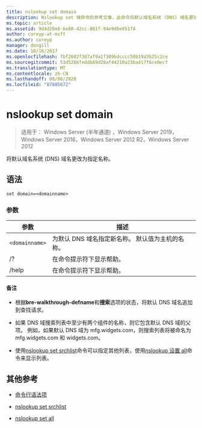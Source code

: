 ```yaml
---
title: nslookup set domain
description: Nslookup set 域命令的参考文章，此命令将默认域名系统 (DNS) 域名更改为指定名称。
ms.topic: article
ms.assetid: 9d4d28e8-6e88-42cc-801f-94e9d8e051f4
author: coreyp-at-msft
ms.author: coreyp
manager: dongill
ms.date: 10/16/2017
ms.openlocfilehash: fbf2602f387af9a1f389bdcccc50b19a5b25c2ce
ms.sourcegitcommit: 53d526bfeddb89d28af44210a23ba417f6ce0ecf
ms.translationtype: MT
ms.contentlocale: zh-CN
ms.lasthandoff: 08/06/2020
ms.locfileid: "87885672"
---
```

# <a name="nslookup-set-domain"></a>nslookup set domain

> 适用于： Windows Server (半年通道) ，Windows Server 2019，Windows Server 2016，Windows Server 2012 R2，Windows Server 2012

将默认域名系统 (DNS) 域名更改为指定名称。

## <a name="syntax"></a>语法

```
set domain=<domainname>
```

### <a name="parameters"></a>参数

| 参数 | 描述 |
| --------- | ----------- |
| `<domainname>` | 为默认 DNS 域名指定新名称。 默认值为主机的名称。 |
| /? | 在命令提示符下显示帮助。 |
| /help | 在命令提示符下显示帮助。 |

#### <a name="remarks"></a>备注

- 根据**bre-walkthrough-defname**和**搜索**选项的状态，将默认 DNS 域名追加到查找请求。

- 如果 DNS 域搜索列表中至少有两个组件的名称，则它包含默认 DNS 域的父项。 例如，如果默认 DNS 域为 mfg.widgets.com，则搜索列表将被命名为 mfg.widgets.com 和 widgets.com。

- 使用[nslookup set srchlist](nslookup-set-srchlist.md)命令可以指定其他列表，使用[nslookup 设置 all](nslookup-set-all.md)命令来显示列表。

## <a name="additional-references"></a>其他参考

- [命令行语法项](command-line-syntax-key.md)

- [nslookup set srchlist](nslookup-set-srchlist.md)

- [nslookup set all](nslookup-set-all.md)
